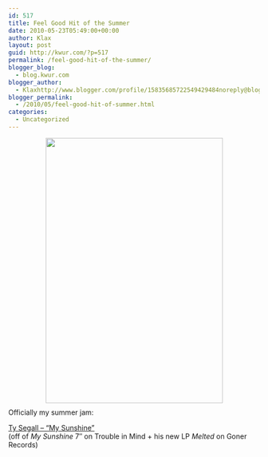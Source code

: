 ```yaml
---
id: 517
title: Feel Good Hit of the Summer
date: 2010-05-23T05:49:00+00:00
author: Klax
layout: post
guid: http://kwur.com/?p=517
permalink: /feel-good-hit-of-the-summer/
blogger_blog:
  - blog.kwur.com
blogger_author:
  - Klaxhttp://www.blogger.com/profile/15835685722549429484noreply@blogger.com
blogger_permalink:
  - /2010/05/feel-good-hit-of-summer.html
categories:
  - Uncategorized
---
```

<div class="pf-content">
  <p>
    <a onblur="try {parent.deselectBloggerImageGracefully();} catch(e) {}" href="http://www.culturebully.com/wp-content/uploads/2009/03/ty-segall-sxsw-3-jon-behm-3.jpg"><img style="display: block; margin: 0px auto 10px; text-align: center; cursor: pointer; width: 355px; height: 532px;" src="http://www.culturebully.com/wp-content/uploads/2009/03/ty-segall-sxsw-3-jon-behm-3.jpg" alt="" border="0" /></a>Officially my summer jam:
  </p>
  
  <p>
    <a href="http://soundonthesound.com/soundmusic/misunshine.mp3">Ty Segall – “My Sunshine” </a><br />(off of <span style="font-style: italic;">My Sunshine </span>7″ on Trouble in Mind + his new LP <span style="font-style: italic;">Melted</span> on Goner Records)
  </p>
</div>